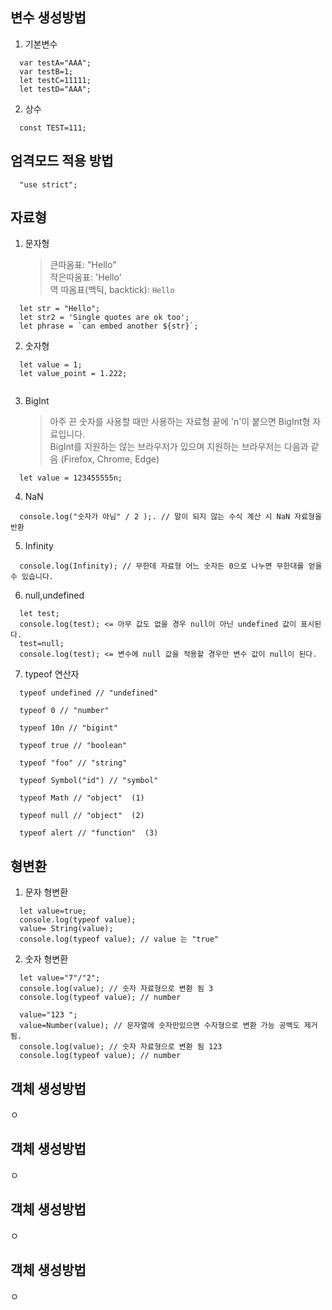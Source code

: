 ## 변수 생성방법

1. 기본변수 
```
  var testA="AAA";
  var testB=1;
  let testC=11111;
  let testD="AAA";
```
2. 상수 
```
  const TEST=111;
```    

## 엄격모드 적용 방법
```
  "use strict";
```

## 자료형
1. 문자형

   >큰따옴표: "Hello"  
   작은따옴표: 'Hello'  
   역 따옴표(백틱, backtick): `Hello`  
```
  let str = "Hello";
  let str2 = 'Single quotes are ok too';
  let phrase = `can embed another ${str}`;
```
2. 숫자형
```
  let value = 1;
  let value_point = 1.222;
  
```

3. BigInt 
   >아주 끈 숫자를 사용할 때만 사용하는 자료형 
   끝에 'n'이 붙으면 BigInt형 자료입니다.  
   BigInt를 지원하는 않는 브라우저가 있으며 지원하는 브라우저는 다음과 같음 (Firefox, Chrome, Edge)
    
```  
  let value = 123455555n;    
```
4. NaN
```
  console.log("숫자가 아님" / 2 );. // 말이 되지 않는 수식 계산 시 NaN 자료형을 반환
```
5. Infinity 
```
  console.log(Infinity); // 무한데 자료형 어느 숫자든 0으로 나누면 무한대를 얻을 수 있습니다.
```
6. null,undefined
```
  let test;
  console.log(test); <= 아무 값도 없을 경우 null이 아닌 undefined 값이 표시된다.
  test=null;
  console.log(test); <= 변수에 null 값을 적용할 경우만 변수 값이 null이 된다.
```
7. typeof 연산자
```
  typeof undefined // "undefined"

  typeof 0 // "number"

  typeof 10n // "bigint"

  typeof true // "boolean"

  typeof "foo" // "string"

  typeof Symbol("id") // "symbol"

  typeof Math // "object"  (1)

  typeof null // "object"  (2)

  typeof alert // "function"  (3)
```
## 형변환
1.  문자 형변환
```
  let value=true;
  console.log(typeof value);
  value= String(value);
  console.log(typeof value); // value 는 "true"
```
2. 숫자 형변환 
```
  let value="7"/"2";
  console.log(value); // 숫자 자료형으로 변환 됨 3
  console.log(typeof value); // number

  value="123 "; 
  value=Number(value); // 문자열에 숫자만있으면 수자형으로 변환 가능 공백도 제거 됨.
  console.log(value); // 숫자 자료형으로 변환 됨 123
  console.log(typeof value); // number
```

## 객체 생성방법
ㅇ


## 객체 생성방법
ㅇ


## 객체 생성방법
ㅇ


## 객체 생성방법
ㅇ

